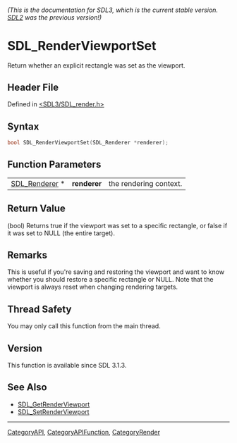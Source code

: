###### (This is the documentation for SDL3, which is the current stable version. [SDL2](https://wiki.libsdl.org/SDL2/) was the previous version!)
# SDL_RenderViewportSet

Return whether an explicit rectangle was set as the viewport.

## Header File

Defined in [<SDL3/SDL_render.h>](https://github.com/libsdl-org/SDL/blob/main/include/SDL3/SDL_render.h)

## Syntax

```c
bool SDL_RenderViewportSet(SDL_Renderer *renderer);
```

## Function Parameters

|                                |              |                        |
| ------------------------------ | ------------ | ---------------------- |
| [SDL_Renderer](SDL_Renderer) * | **renderer** | the rendering context. |

## Return Value

(bool) Returns true if the viewport was set to a specific rectangle, or
false if it was set to NULL (the entire target).

## Remarks

This is useful if you're saving and restoring the viewport and want to know
whether you should restore a specific rectangle or NULL. Note that the
viewport is always reset when changing rendering targets.

## Thread Safety

You may only call this function from the main thread.

## Version

This function is available since SDL 3.1.3.

## See Also

- [SDL_GetRenderViewport](SDL_GetRenderViewport)
- [SDL_SetRenderViewport](SDL_SetRenderViewport)

----
[CategoryAPI](CategoryAPI), [CategoryAPIFunction](CategoryAPIFunction), [CategoryRender](CategoryRender)

